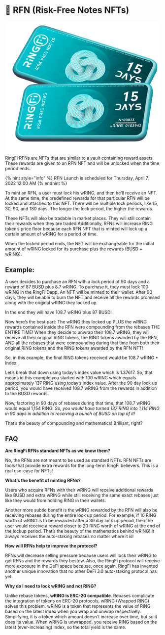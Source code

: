# 🔰 RFN (Risk-Free Notes NFTs)

![](../.gitbook/assets/nft.png)

RingFi RFNs are NFTs that are similar to a vault containing reward assets. These rewards are given to an RFN NFT and will be unlocked when the time period ends.

{% hint style="info" %}
RFN Launch is scheduled for Thursday, April 7, 2022 12:00 AM
{% endhint %}

To mint an RFN, a user must lock his wRING, and then he’ll receive an NFT. At the same time, the predefined rewards for that particular RFN will be locked and attached to this NFT. There will be multiple lock periods, like 15, 30, 90, and 180 days. The longer the lock period, the higher the rewards.

These NFTs will also be tradable in market places. They will still contain their rewards when they are traded.Additionally, RFNs will increase RING token’s price floor because each RFN NFT that is minted will lock up a certain amount of wRING for a period of time.

When the locked period ends, the NFT will be exchangeable for the initial amount of wRING locked for its purchase plus the rewards (BUSD + wRING).

## **Example**:&#x20;

A user decides to purchase an RFN with a lock period of 90 days and a reward of 87 BUSD plus 8.7 wRING. To purchase it, they must lock 100 wRING in the RingFi Dapp. An NFT will be minted to their wallet. After 90 days, they will be able to burn the NFT and receive all the rewards promised along with the original wRING they locked up.

In the end they will have 108.7 wRING plus 87 BUSD!

Now here’s the best part: The wRING they locked up PLUS the wRING rewards contained inside the RFN were compounding from the rebases THE ENTIRE TIME! When they decide to unwrap their 108.7 wRING, they will receive all their original RING tokens, the RING tokens awarded by the RFN, AND all the rebases that were compounding during that time from both their original RING tokens and the RING tokens awarded by the RFN NFT!

So, in this example, the final RING tokens received would be 108.7 wRING \* Index.

Let’s break that down using today’s index value which is 1.37617. So, that means in this example you started with 100 wRING which equals approximately 137 RING using today’s index value. After the 90 day lock up period, you would have received 108.7 wRING from the rewards in addition to the BUSD rewards.

Now, factoring in 90 days of rebases during that time, that 108.7 wRING would equal 1,154 RING! _So, you would have turned 137 RING into 1,114 RING in 90 days in addition to receiving a bunch of BUSD on top of it!_

That’s the beauty of compounding and mathematics! Brilliant, right?

## **FAQ**

**Are RingFi RFNs standard NFTs as we know them?**

No, the RFNs are not meant to be used as standard NFTs. RFN NFTs are tools that provide extra rewards for the long-term RingFi believers. This is a real use-case for NFTs!

**What’s the benefit of minting RFNs?**

Users who acquire RFNs with their wRING will receive additional rewards like BUSD and extra wRING while still receiving the same exact rebases just like they would from holding RING in their wallets.

Another more subtle benefit is the wRING rewarded by the RFN will also be receiving rebases during the entire lock up period. For example, if 10 RING worth of wRING is to be rewarded after a 30 day lock up period, then the user would receive a reward closer to 20 RING worth of wRING at the end of the lockup period. That’s the beauty of the mathematics behind wRING! It always receives the auto-staking rebases no matter where it is!

**How will RFNs help to improve the protocol?**

RFNs will decrease selling pressure because users will lock their wRING to get RFNs and the rewards they bestow. Also, the RingFi protocol will receive more exposure in the DeFi space because, once again, RingFi has invented another unique innovation that no other DeFi 3.0 auto-staking protocol has yet.

**Why do I need to lock wRING and not RING?**

Unlike rebase tokens, **wRING is ERC-20 compatible**. Rebases complicate the integration of tokens on ERC-20 protocols, wRING (Wrapped RING) solves this problem. wRING is a token that represents the value of RING based on the latest index when you wrap and unwrap respectively. Simplifying, it is a token which amount doesn't increase over time, but so it does its value. When wRING is unwrapped, you receive RING based on the latest (ever-increasing) index, so the total yield is the same.
